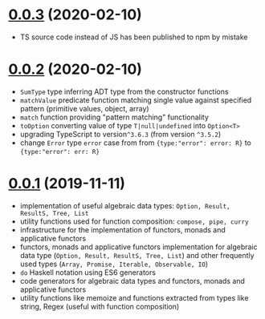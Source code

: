 
<a name="0.0.3"></a>
# [0.0.3](https://github.com/marcinnajder/powerfp/releases/tag/0.0.3) (2020-02-10)

* TS source code instead of JS has been published to npm by mistake 

<a name="0.0.2"></a>
# [0.0.2](https://github.com/marcinnajder/powerfp/releases/tag/0.0.2) (2020-02-10)

* `SumType` type inferring ADT type from the constructor functions
* `matchValue` predicate function matching single value against specified pattern (primitive values, object, array)
* `match` function providing "pattern matching" functionality
* `toOption` converting value of type `T|null|undefined` into `Option<T>`
* upgrading TypeScript to version`^3.6.3` (from version `^3.5.2`)
* change `Error` type `error` case from from `{type:"error": error: R}` to `{type:"error": err: R}` 

<a name="0.0.1"></a>
# [0.0.1](https://github.com/marcinnajder/powerfp/releases/tag/0.0.1) (2019-11-11)

* implementation of useful algebraic data types: `Option, Result, ResultS, Tree, List`
* utility functions used for function composition: `compose, pipe, curry`
* infrastructure for the implementation of functors, monads and applicative functors
* functors, monads and applicative functors implementation for algebraic data type (`Option, Result, ResultS, Tree, List`) and other frequently used types (`Array, Promise, Iterable, Observable, IO`)
* `do` Haskell notation using ES6 generators 
* code generators for algebraic data types and functors, monads and applicative functors
* utility functions like memoize and functions extracted from types like string, Regex (useful with function composition) 


